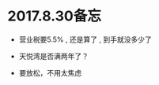 

# 2017.8.30备忘

* 营业税要5.5%  , 还是算了 , 到手就没多少了

* 天悦湾是否满两年了？

* 要放松，不用太焦虑


 























